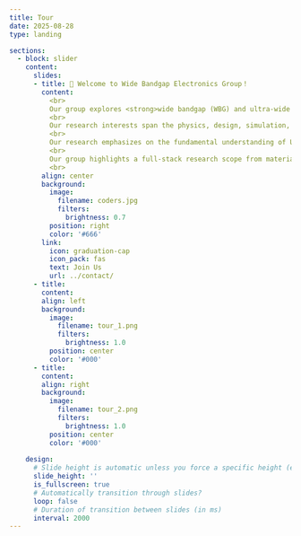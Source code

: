 ```yaml
---
title: Tour
date: 2025-08-28
type: landing

sections:
  - block: slider
    content:
      slides:
      - title: 👋 Welcome to Wide Bandgap Electronics Group！
        content:
          <br>
          Our group explores <strong>wide bandgap (WBG) and ultra-wide bandgap (UWBG)</strong> materials and devices in electronic applications.
          <br>
          Our research interests span the physics, design, simulation, fabrication, characterization, reliability, robustess, packaging, and circuit applications of WBG and UWBG devices.
          <br>
          Our research emphasizes on the fundamental understanding of UWB/UWBG devices, their new applications in power, RF, sensing, and computing applications, as well as the relevant material-device co-design with machine learning.
          <br>
          Our group highlights a full-stack research scope from materials and devices to circuits and algorithms, and the seamless collaborations with the industry.
          <br>
        align: center
        background:
          image:
            filename: coders.jpg
            filters:
              brightness: 0.7
          position: right
          color: '#666'
        link:
          icon: graduation-cap
          icon_pack: fas
          text: Join Us
          url: ../contact/
      - title: 
        content: 
        align: left
        background:
          image:
            filename: tour_1.png
            filters:
              brightness: 1.0
          position: center
          color: '#000'
      - title:
        content:
        align: right
        background:
          image:
            filename: tour_2.png
            filters:
              brightness: 1.0
          position: center
          color: '#000'
        
    design:
      # Slide height is automatic unless you force a specific height (e.g. '400px')
      slide_height: ''
      is_fullscreen: true
      # Automatically transition through slides?
      loop: false
      # Duration of transition between slides (in ms)
      interval: 2000
---
```


